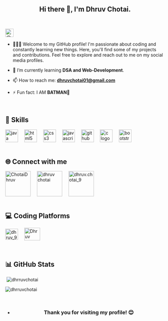 <h2 align="center">Hi there 👋, I'm Dhruv Chotai.</h2>
<br>

<p align="left"> <img src="https://komarev.com/ghpvc/?username=dhrruvchotai&label=Profile%20views&color=0e75b6&style=flat" alt="dhrruvchotai" height="26"/> </p>

- 👨🏼‍💼 Welcome to my GitHub profile! I'm passionate about coding and constantly learning new things. Here, you'll find some of my projects and contributions. Feel free to explore and reach out to me on my social media profiles.

- 🌱 I’m currently learning **DSA and Web-Development**.
 
- 📫 How to reach me: **dhruvchotai01@gmail.com**
 
- ⚡ Fun fact: I AM **BATMAN🦇**
<br>

## 🚀 Skills

<div align="left">
  <img src="https://cdn.jsdelivr.net/gh/devicons/devicon/icons/java/java-original.svg" height="40" alt="java logo"  />
  <img width="12" />
  <img src="https://cdn.jsdelivr.net/gh/devicons/devicon/icons/html5/html5-original.svg" height="40" alt="html5 logo"  />
  <img width="12" />
  <img src="https://cdn.jsdelivr.net/gh/devicons/devicon/icons/css3/css3-original.svg" height="40" alt="css3 logo"  />
  <img width="12" />
  <img src="https://user-images.githubusercontent.com/74038190/212257454-16e3712e-945a-4ca2-b238-408ad0bf87e6.gif" height="40" alt="javascript logo"  />
  <img width="12" />
  <img src="https://user-images.githubusercontent.com/74038190/212257468-1e9a91f1-b626-4baa-b15d-5c385dfa7ed2.gif" height="40" alt="github logo"  />
  <img width="12" />
  <img src="https://cdn.jsdelivr.net/gh/devicons/devicon/icons/c/c-original.svg" height="40" alt="c logo"  />
  <img width="12" />
  <img src="https://user-images.githubusercontent.com/74038190/212280805-9bcb336b-8c55-46a8-abf8-ff286ab55472.gif" height="40" alt="bootstrap logo"  />
</div>
<br>

## 🌐 Connect with me

<div align="left">
<a href="https://twitter.com/ChotaiDhruv" target="blank"><img align="center" src="https://user-images.githubusercontent.com/74038190/235294011-b8074c31-9097-4a65-a594-4151b58743a8.gif" alt="ChotaiDhruv" height="80" width="80" /></a>
<img width="12" />
<a href="https://www.linkedin.com/in/dhruv-chotai-179a502aa/" target="blank"><img align="center" src="https://user-images.githubusercontent.com/74038190/235294012-0a55e343-37ad-4b0f-924f-c8431d9d2483.gif" alt="dhruv chotai" height="80" width="80" /></a>
<img width="12" />
<a href="https://www.instagram.com/dhruv.chotai_9/" target="blank"><img align="center" src="https://user-images.githubusercontent.com/74038190/235294013-a33e5c43-a01c-43f6-b44d-a406d8b4ab75.gif" alt="dhruv.chotai_9" height="80" width="80" /></a>
<img width="12" />
</div>

<br>

## 💻 Coding Platforms

<a href="https://leetcode.com/u/dhruv_9/" target="blank"><img align="center" src="https://raw.githubusercontent.com/rahuldkjain/github-profile-readme-generator/master/src/images/icons/Social/leet-code.svg" alt="dhruv_9" height="35" width="40" /></a>
<img width="12" />
<a href="https://www.hackerrank.com/profile/h23010101051" target="blank"><img align="center" src="https://upload.wikimedia.org/wikipedia/commons/thumb/4/40/HackerRank_Icon-1000px.png/600px-HackerRank_Icon-1000px.png" alt="Dhruv Chotai" height="40" width="50" /></a>

<br>

## 📊 GitHub Stats

<p>&nbsp;<img align="center" src="https://github-readme-stats.vercel.app/api?username=dhrruvchotai&show_icons=true&locale=en" alt="dhrruvchotai" /></p>
<p><img align="center" src="https://github-readme-streak-stats.herokuapp.com/?user=dhrruvchotai&" alt="dhrruvchotai" /></p>

<br>

- <h3 align="center">Thank you for visiting my profile! 😊</h3>

